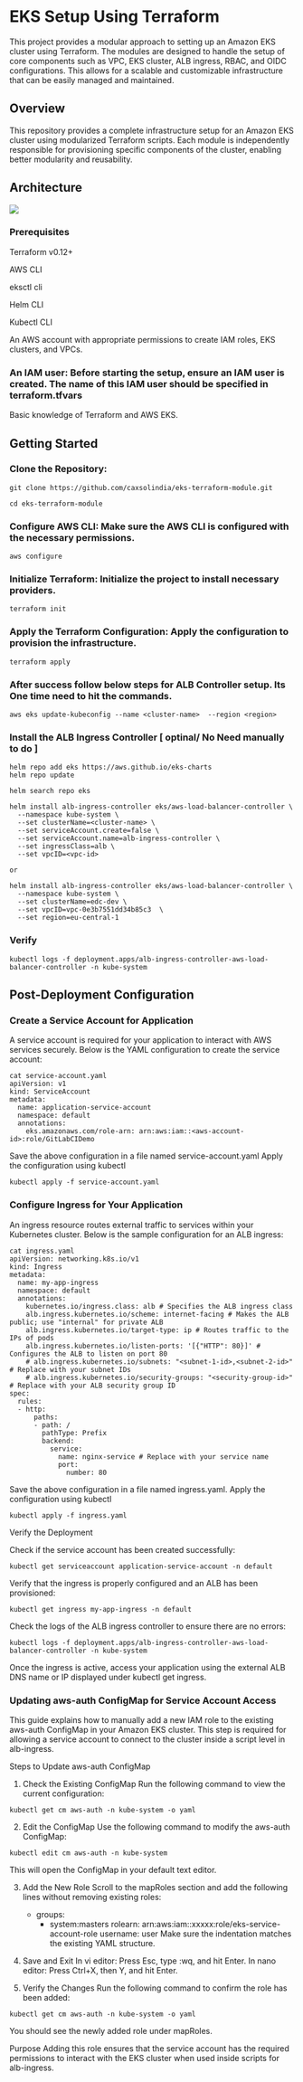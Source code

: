 # EKS Setup Using Terraform 

This project provides a modular approach to setting up an Amazon EKS cluster using Terraform. The modules are designed to handle the setup of core components such as VPC, EKS cluster, ALB ingress, RBAC, and OIDC configurations. This allows for a scalable and customizable infrastructure that can be easily managed and maintained.



## Overview
This repository provides a complete infrastructure setup for an Amazon EKS cluster using modularized Terraform scripts. Each module is independently responsible for provisioning specific components of the cluster, enabling better modularity and reusability.

## Architecture
<img src="https://github.com/caxsolindia/eks-terraform-module/blob/main/architecuture_diagram/eks_architecture.png" />

### Prerequisites

Terraform v0.12+

AWS CLI

eksctl cli

Helm CLI

Kubectl CLI

An AWS account with appropriate permissions to create IAM roles, EKS clusters, and VPCs.

### An IAM user: Before starting the setup, ensure an IAM user is created. The name of this IAM user should be specified in terraform.tfvars

Basic knowledge of Terraform and AWS EKS.

## Getting Started

### Clone the Repository:

``` 
git clone https://github.com/caxsolindia/eks-terraform-module.git
```
``` 
cd eks-terraform-module
```

### Configure AWS CLI: Make sure the AWS CLI is configured with the necessary permissions.
```
aws configure
```
### Initialize Terraform: Initialize the project to install necessary providers.
```
terraform init
```
### Apply the Terraform Configuration: Apply the configuration to provision the infrastructure.
```
terraform apply
```
### After success follow below steps for ALB Controller setup. Its One time need to hit the commands.

```
aws eks update-kubeconfig --name <cluster-name>  --region <region>
```


### Install the ALB Ingress Controller [ optinal/ No Need manually to do ]

```
helm repo add eks https://aws.github.io/eks-charts
helm repo update

helm search repo eks

helm install alb-ingress-controller eks/aws-load-balancer-controller \
  --namespace kube-system \
  --set clusterName=<cluster-name> \
  --set serviceAccount.create=false \
  --set serviceAccount.name=alb-ingress-controller \
  --set ingressClass=alb \
  --set vpcID=<vpc-id>

or

helm install alb-ingress-controller eks/aws-load-balancer-controller \
  --namespace kube-system \
  --set clusterName=edc-dev \
  --set vpcID=vpc-0e3b7551dd34b85c3  \
  --set region=eu-central-1

```

### Verify

```
kubectl logs -f deployment.apps/alb-ingress-controller-aws-load-balancer-controller -n kube-system

```
## Post-Deployment Configuration

### Create a Service Account for Application

A service account is required for your application to interact with AWS services securely. Below is the YAML configuration to create the service account:

```
cat service-account.yaml
apiVersion: v1
kind: ServiceAccount
metadata:
  name: application-service-account
  namespace: default
  annotations:
    eks.amazonaws.com/role-arn: arn:aws:iam::<aws-account-id>:role/GitLabCIDemo
```

Save the above configuration in a file named service-account.yaml
Apply the configuration using kubectl

``` kubectl apply -f service-account.yaml ```




### Configure Ingress for Your Application

An ingress resource routes external traffic to services within your Kubernetes cluster. Below is the sample configuration for an ALB ingress:

``` 
cat ingress.yaml
apiVersion: networking.k8s.io/v1
kind: Ingress
metadata:
  name: my-app-ingress
  namespace: default
  annotations:
    kubernetes.io/ingress.class: alb # Specifies the ALB ingress class
    alb.ingress.kubernetes.io/scheme: internet-facing # Makes the ALB public; use "internal" for private ALB
    alb.ingress.kubernetes.io/target-type: ip # Routes traffic to the IPs of pods
    alb.ingress.kubernetes.io/listen-ports: '[{"HTTP": 80}]' # Configures the ALB to listen on port 80
    # alb.ingress.kubernetes.io/subnets: "<subnet-1-id>,<subnet-2-id>" # Replace with your subnet IDs
    # alb.ingress.kubernetes.io/security-groups: "<security-group-id>" # Replace with your ALB security group ID
spec:
  rules:
  - http:
      paths:
      - path: /
        pathType: Prefix
        backend:
          service:
            name: nginx-service # Replace with your service name
            port:
              number: 80
```

Save the above configuration in a file named ingress.yaml.
Apply the configuration using kubectl

``` kubectl apply -f ingress.yaml ```


Verify the Deployment

Check if the service account has been created successfully:

``` kubectl get serviceaccount application-service-account -n default ```

Verify that the ingress is properly configured and an ALB has been provisioned:

``` kubectl get ingress my-app-ingress -n default ```

Check the logs of the ALB ingress controller to ensure there are no errors:

``` kubectl logs -f deployment.apps/alb-ingress-controller-aws-load-balancer-controller -n kube-system ```



Once the ingress is active, access your application using the external ALB DNS name or IP displayed under kubectl get ingress.

### Updating aws-auth ConfigMap for Service Account Access


This guide explains how to manually add a new IAM role to the existing aws-auth ConfigMap in your Amazon EKS cluster. This step is required for allowing a service account to connect to the cluster inside a script level in alb-ingress.

Steps to Update aws-auth ConfigMap
1. Check the Existing ConfigMap
Run the following command to view the current configuration:

``` kubectl get cm aws-auth -n kube-system -o yaml ```

2. Edit the ConfigMap
Use the following command to modify the aws-auth ConfigMap:

``` kubectl edit cm aws-auth -n kube-system ```

This will open the ConfigMap in your default text editor.

3. Add the New Role
Scroll to the mapRoles section and add the following lines without removing existing roles:
    - groups:
      - system:masters
      rolearn: arn:aws:iam::xxxxx:role/eks-service-account-role
      username: user
Make sure the indentation matches the existing YAML structure.

4. Save and Exit
In vi editor: Press Esc, type :wq, and hit Enter.
In nano editor: Press Ctrl+X, then Y, and hit Enter.

5. Verify the Changes
Run the following command to confirm the role has been added:

``` kubectl get cm aws-auth -n kube-system -o yaml ```

You should see the newly added role under mapRoles.

Purpose
Adding this role ensures that the service account has the required permissions to interact with the EKS cluster when used inside scripts for alb-ingress.

